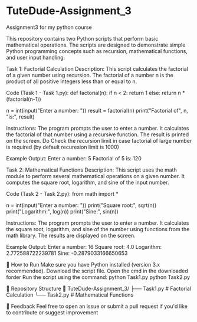 # TuteDude-Assignment_3
Assignment3 for my python course

This repository contains two Python scripts that perform basic mathematical operations. The scripts are designed to demonstrate simple Python programming concepts such as recursion, mathematical functions, and user input handling.

Task 1: Factorial Calculation
Description:
This script calculates the factorial of a given number using recursion. The factorial of a number n is the product of all positive integers less than or equal to n.

Code (Task 1 - Task 1.py):
def factorial(n):
    if n < 2:
        return 1
    else:
        return n * (factorial(n-1))

n = int(input("Enter a number: "))
result = factorial(n)
print("Factorial of", n, "is:", result)

Instructions:
The program prompts the user to enter a number.
It calculates the factorial of that number using a recursive function.
The result is printed on the screen.
Do Check the recursion limit in case factorial of large number is required (by default recuresion limit is 1000)

Example Output:
Enter a number: 5
Factorial of 5 is: 120

Task 2: Mathematical Functions
Description:
This script uses the math module to perform several mathematical operations on a given number. It computes the square root, logarithm, and sine of the input number.

Code (Task 2 - Task 2.py):
from math import *

n = int(input("Enter a number: "))
print("Square root:", sqrt(n))
print("Logarithm:", log(n))
print("Sine:", sin(n))

Instructions:
The program prompts the user to enter a number.
It calculates the square root, logarithm, and sine of the number using functions from the math library.
The results are displayed on the screen.

Example Output:
Enter a number: 16
Square root: 4.0
Logarithm: 2.772588722239781
Sine: -0.2879033166650653

🚀 How to Run
Make sure you have Python installed (version 3.x recommended).
Download the script file.
Open the cmd in the downloaded forder
Run the script using the command: python Task1.py python Task2.py

📁 Repository Structure 📁 TuteDude-Assignment_3/ ├── Task1.py # Factorial Calculation └── Task2.py # Mathematical Functions

💬 Feedback Feel free to open an issue or submit a pull request if you'd like to contribute or suggest improvement
